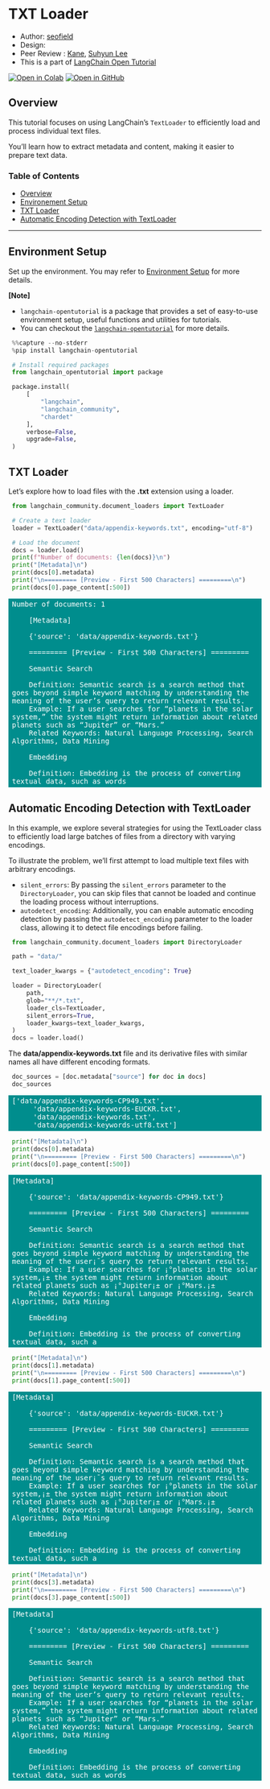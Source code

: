 <style>
.custom {
    background-color: #008d8d;
    color: white;
    padding: 0.25em 0.5em 0.25em 0.5em;
    white-space: pre-wrap;       /* css-3 */
    white-space: -moz-pre-wrap;  /* Mozilla, since 1999 */
    white-space: -pre-wrap;      /* Opera 4-6 */
    white-space: -o-pre-wrap;    /* Opera 7 */
    word-wrap: break-word;
}

pre {
    background-color: #027c7c;
    padding-left: 0.5em;
}

</style>

# TXT Loader

- Author: [seofield](https://github.com/seofield)
- Design:
- Peer Review : [Kane](https://github.com/HarryKane11), [Suhyun Lee](https://github.com/suhyun0115)
- This is a part of [LangChain Open Tutorial](https://github.com/LangChain-OpenTutorial/LangChain-OpenTutorial)

[![Open in Colab](https://colab.research.google.com/assets/colab-badge.svg)](https://colab.research.google.com/github/LangChain-OpenTutorial/LangChain-OpenTutorial/blob/main/06-DocumentLoader/08-TXTLoader.ipynb) [![Open in GitHub](https://img.shields.io/badge/Open%20in%20GitHub-181717?style=flat-square&logo=github&logoColor=white)](https://github.com/LangChain-OpenTutorial/LangChain-OpenTutorial/blob/main/06-DocumentLoader/08-TXTLoader.ipynb)

## Overview

This tutorial focuses on using LangChain’s `TextLoader` to efficiently load and process individual text files. 

You’ll learn how to extract metadata and content, making it easier to prepare text data.


### Table of Contents

- [Overview](#overview)
- [Environement Setup](#environment-setup)
- [TXT Loader](#txt-loader)
- [Automatic Encoding Detection with TextLoader](#automatic-encoding-detection-with-textloader)

----

## Environment Setup

Set up the environment. You may refer to [Environment Setup](https://wikidocs.net/257836) for more details.

**[Note]**
- `langchain-opentutorial` is a package that provides a set of easy-to-use environment setup, useful functions and utilities for tutorials. 
- You can checkout the [`langchain-opentutorial`](https://github.com/LangChain-OpenTutorial/langchain-opentutorial-pypi) for more details.

```python
%%capture --no-stderr
%pip install langchain-opentutorial
```

```python
# Install required packages
from langchain_opentutorial import package

package.install(
    [
        "langchain",
        "langchain_community",
        "chardet"
    ],
    verbose=False,
    upgrade=False,
)
```

## TXT Loader

Let’s explore how to load files with the **.txt** extension using a loader.

```python
from langchain_community.document_loaders import TextLoader

# Create a text loader
loader = TextLoader("data/appendix-keywords.txt", encoding="utf-8")

# Load the document
docs = loader.load()
print(f"Number of documents: {len(docs)}\n")
print("[Metadata]\n")
print(docs[0].metadata)
print("\n========= [Preview - First 500 Characters] =========\n")
print(docs[0].page_content[:500])
```

<pre class="custom">Number of documents: 1
    
    [Metadata]
    
    {'source': 'data/appendix-keywords.txt'}
    
    ========= [Preview - First 500 Characters] =========
    
    Semantic Search
    
    Definition: Semantic search is a search method that goes beyond simple keyword matching by understanding the meaning of the user’s query to return relevant results.
    Example: If a user searches for “planets in the solar system,” the system might return information about related planets such as “Jupiter” or “Mars.”
    Related Keywords: Natural Language Processing, Search Algorithms, Data Mining
    
    Embedding
    
    Definition: Embedding is the process of converting textual data, such as words
</pre>

## Automatic Encoding Detection with TextLoader

In this example, we explore several strategies for using the TextLoader class to efficiently load large batches of files from a directory with varying encodings.

To illustrate the problem, we’ll first attempt to load multiple text files with arbitrary encodings.

- `silent_errors`: By passing the `silent_errors` parameter to the `DirectoryLoader`, you can skip files that cannot be loaded and continue the loading process without interruptions.
- `autodetect_encoding`: Additionally, you can enable automatic encoding detection by passing the `autodetect_encoding` parameter to the loader class, allowing it to detect file encodings before failing.


```python
from langchain_community.document_loaders import DirectoryLoader

path = "data/"

text_loader_kwargs = {"autodetect_encoding": True}

loader = DirectoryLoader(
    path,
    glob="**/*.txt",
    loader_cls=TextLoader,
    silent_errors=True,
    loader_kwargs=text_loader_kwargs,
)
docs = loader.load()
```

The **data/appendix-keywords.txt** file and its derivative files with similar names all have different encoding formats.


```python
doc_sources = [doc.metadata["source"] for doc in docs]
doc_sources
```




<pre class="custom">['data/appendix-keywords-CP949.txt',
     'data/appendix-keywords-EUCKR.txt',
     'data/appendix-keywords.txt',
     'data/appendix-keywords-utf8.txt']</pre>



```python
print("[Metadata]\n")
print(docs[0].metadata)
print("\n========= [Preview - First 500 Characters] =========\n")
print(docs[0].page_content[:500])
```

<pre class="custom">[Metadata]
    
    {'source': 'data/appendix-keywords-CP949.txt'}
    
    ========= [Preview - First 500 Characters] =========
    
    Semantic Search
    
    Definition: Semantic search is a search method that goes beyond simple keyword matching by understanding the meaning of the user¡¯s query to return relevant results.
    Example: If a user searches for ¡°planets in the solar system,¡± the system might return information about related planets such as ¡°Jupiter¡± or ¡°Mars.¡±
    Related Keywords: Natural Language Processing, Search Algorithms, Data Mining
    
    Embedding
    
    Definition: Embedding is the process of converting textual data, such a
</pre>

```python
print("[Metadata]\n")
print(docs[1].metadata)
print("\n========= [Preview - First 500 Characters] =========\n")
print(docs[1].page_content[:500])
```

<pre class="custom">[Metadata]
    
    {'source': 'data/appendix-keywords-EUCKR.txt'}
    
    ========= [Preview - First 500 Characters] =========
    
    Semantic Search
    
    Definition: Semantic search is a search method that goes beyond simple keyword matching by understanding the meaning of the user¡¯s query to return relevant results.
    Example: If a user searches for ¡°planets in the solar system,¡± the system might return information about related planets such as ¡°Jupiter¡± or ¡°Mars.¡±
    Related Keywords: Natural Language Processing, Search Algorithms, Data Mining
    
    Embedding
    
    Definition: Embedding is the process of converting textual data, such a
</pre>

```python
print("[Metadata]\n")
print(docs[3].metadata)
print("\n========= [Preview - First 500 Characters] =========\n")
print(docs[3].page_content[:500])
```

<pre class="custom">[Metadata]
    
    {'source': 'data/appendix-keywords-utf8.txt'}
    
    ========= [Preview - First 500 Characters] =========
    
    Semantic Search
    
    Definition: Semantic search is a search method that goes beyond simple keyword matching by understanding the meaning of the user’s query to return relevant results.
    Example: If a user searches for “planets in the solar system,” the system might return information about related planets such as “Jupiter” or “Mars.”
    Related Keywords: Natural Language Processing, Search Algorithms, Data Mining
    
    Embedding
    
    Definition: Embedding is the process of converting textual data, such as words
</pre>
